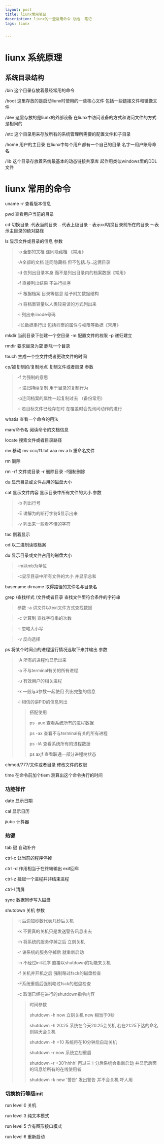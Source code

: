 ```yaml
---
layout: post
title: liunx常用笔记
description: liunx的一些常用命令 总结  笔记
tags: liunx


---
```




# liunx 系统原理

## 系统目录结构

/bin 这个目录存放着最经常用的命令

/boot 这里存放的是启动liunx时使用的一些核心文件 包括一些链接文件和镜像文件

/dev  这里存放的是liunx的外部设备  在liunx中访问设备的方式和访问文件的方式是相同的

/etc  这个目录用来存放所有的系统管理所需要的配置文件和子目录

/home 用户的主目录 在liunx中每个用户都有一个自己的目录 名字一用户账号命名

/lib 这个目录存放着系统最基本的动态链接共享库 起作用类似windows里的DDL文件









# liunx 常用的命令

uname -r 查看版本信息

pwd  查看用户当前的目录

cd  切换目录   .代表当前目录   .. 代表上级目录  - 表示cd切换目录前所在的目录 ～表示主目录的绝对路径

ls 显示文件或目录的信息 参数

> -a 全部的文档 连同隐藏档  《常用》
>
> -A全部的文档 连同隐藏档 但不包括.与..这俩目录
>
> -d 仅列出目录本身  而不是列出目录内的档案数据《常用》
>
> -f 直接列出结果 不进行排序
>
> -F 根据档案 目录等信息 给予附加数据结构 
>
> -h 将档案容量以人类较易读的方式列出来
>
> -i 列出来iinode号码 
>
> -l长数据串行出 包括档案的属性与权限等数据《常用》

mkdir  当前目录下创建一个空目录  -m  配置文件的权限  -p 递归建立

rmdir 要求目录为空  删除一个目录

touch 生成一个空文件或者更改文件的时间

cp/被复制的/复制地点     复制文件或者目录  参数

> -f 为强制的意思 
>
> -r 递归持续复制 用于目录的复制行为
>
> -p连同档案的属性一起复制过去 （备份常用）
>
> -i 若目标文件已经存在时 在覆盖时会先询问动作的进行

whatis  查看一个命令的用法

man/命令名    阅读命令的文档信息

locate  搜索文件或者目录路径

mv 移动   mv ccc/11.txt   aaa      mv  a  b  重命名文件

rm  删除 

rm -rf  文件或目录   -r 删除目录   -f强制删除

du  显示目录或文件占用的磁盘大小

cat 显示文件内容 显示目录中所有文件的大小  参数

> -b  列出行号
>
> -E 讲解为的断行字符$显示出来
>
> -v 列出来一些看不懂的字符

tac 倒着显示

od  以二进制读取档案

du  显示目录或文件占用的磁盘大小

> -m以mb为单位

> -c显示目录中所有文件的大小 并显示总和

basename   dirname 取得路径的文件名与目录名

grep  /查找样式 /文件或者目录      查找文件里符合条件的字符串

> 参数 -a  讲文件以text文件方式查找数据

> -c 计算到  查找字符串的次数

> -i  忽略大小写

> -v  反向选择



ps  将某个时间点的进程运行情况选取下来并输出  参数

> -A 所有的进程均显示出来
>
> -a 不与terminal有关的所有进程
>
> -u 有效用户的相关进程
>
> -x 一般与a参数一起使用  列出完整的信息
>
> -l  相信的讲PID的信息列出
>
> > 搭配使用  
> >
> > ps  -aux 查看系统所有的进程数据
> >
> > ps -ax 查看不与terminal有关的所有进程
> >
> > ps -lA 查看系统所有的进程数据
> >
> > ps axjf 查看联通一部分进程树状态

chmod/777/文件或者目录  修改文件的权限  

time   在命令前加个tiem 测算出这个命令执行的时间

### 功能操作

date   显示日期

cal  显示日历

jiubc 计算器

### 热键 

tab 键  自动补齐

ctrl-c 让当前的程序停掉

ctrl -d  作用相当于在终端输出   exit回车

ctrl-z 挂起一个进程并非结束进程

ctrl-l 清屏



sync  数据同步写入磁盘

shutdown  关机  参数

> -t 后边加秒数代表几秒后关机
>
> -k 不要真的关机只是发送警告讯息出去
>
> -h 将系统的服务停掉之后 立刻关机
>
> -r 讲系统的服务停掉后 就重新启动
>
> -n 不经过init程序 直接以shutdown的功能来关机
>
> -f 关机并开机之后 强制略过fsck的磁盘检查
>
> -F系统重启后强制略过fsck的磁盘检查
>
> -c 取消已经在进行的shutdown指令内容
>
> > 时间参数  
> >
> > shutdown -h now   立刻关机 new 相当于0秒
> >
> > shutdown -h 20:25   系统在今天20:25会关机 若在21:25下达的命名则隔天会关机
> >
> > shutdown -h +10  系统将在10分钟后自动关机
> >
> > shutdown -r now 系统立刻重启
> >
> > shutdown -r +30'hhhh'  再过三十分后系统会重新启动 并显示后面的讯息给所有的在线使用者
> >
> > shutdown -k new '警告'  发出警告  并不会关机 吓人用

### 切换执行等级init

run level 0  关机

run level 3 纯文本模式

run level 5 含有图形接口模式

run level 6 重新启动